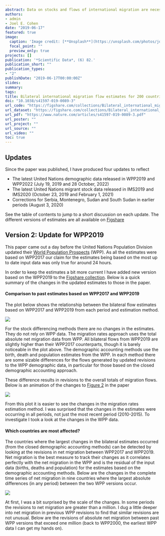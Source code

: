 ```yaml
---
abstract: Data on stocks and flows of international migration are necessary to understand migrant patterns and trends and to monitor and evaluate migration-relevant international development agendas. Many countries do not publish data on bilateral migration flows. At least six methods have been proposed recently to estimate bilateral migration flows between all origin-destination country pairs based on migrant stock data published by the World Bank and United Nations. We apply each of these methods to the latest available stock data to provide six estimates of five-year bilateral migration flows between 1990 and 2015. To assess the resulting estimates, we correlate estimates of six migration measures from each method with equivalent reported data where possible. Such systematic efforts at validation have largely been neglected thus far. We show that the correlation between the reported data and the estimates varies widely among different migration measures, over space, and over time. We find that the two methods using a closed demographic accounting approach perform consistently better than the four other estimation approaches.
authors:
- admin
- Joel E. Cohen
date: "2019-06-17"
featured: true
image:
  caption: 'Image credit: [**Unsplash**](https://unsplash.com/photos/jdD8gXaTZsc)'
  focal_point: ""
  preview_only: true
projects: []
publication: '*Scientific Data*, (6) 82.'
publication_short: ""
publication_types:
- "2"
publishDate: "2019-06-17T00:00:00Z"
slides: 
summary: 
tags:
title: Bilateral international migration flow estimates for 200 countries
doi: "10.1038/s41597-019-0089-3"
url_code: "https://figshare.com/collections/Bilateral_international_migration_flow_estimates_for_200_countries/4470464"
url_dataset: "https://figshare.com/collections/Bilateral_international_migration_flow_estimates_for_200_countries/4470464"
url_pdf: "https://www.nature.com/articles/s41597-019-0089-3.pdf"
url_poster: ""
url_project: ""
url_source: ""
url_video: ""
toc: true
---
```


<script src="{{< blogdown/postref >}}index_files/htmlwidgets/htmlwidgets.js"></script>
<script src="{{< blogdown/postref >}}index_files/pymjs/pym.v1.js"></script>
<script src="{{< blogdown/postref >}}index_files/widgetframe-binding/widgetframe.js"></script>
<script src="{{< blogdown/postref >}}index_files/htmlwidgets/htmlwidgets.js"></script>
<script src="{{< blogdown/postref >}}index_files/pymjs/pym.v1.js"></script>
<script src="{{< blogdown/postref >}}index_files/widgetframe-binding/widgetframe.js"></script>

## Updates

Since the paper was published, I have produced four updates to reflect

-   The latest United Nations demographic data released in WPP2019 and WPP2022 (July 19, 2019 and 28 October, 2022)
-   The latest United Nations migrant stock data released in IMS2019 and IMS2020 (October 23, 2019 and February 1, 2021)
-   Corrections for Serbia, Montenegro, Sudan and South Sudan in earlier periods (August 3, 2020)

See the table of contents to jump to a short discussion on each update. The different versions of estimates are all available on [Figshare](https://figshare.com/articles/dataset/Bilateral_international_migration_flow_estimates_for_200_countries_1990-1995_to_2010-2015_/7731233)

<a id="WPP2019"></a>

## Version 2: Update for WPP2019

This paper came out a day before the United Nations Population Division updated their [World Population Prospects](https://population.un.org/wpp/) (WPP). As all the estimates were based on WPP2017 our claim for the estimates being based on the most up to date input data was only true for around 24 hours.

In order to keep the estimates a bit more current I have added new version based on the WPP2019 to the [Figshare collection](https://figshare.com/collections/Bilateral_international_migration_flow_estimates_for_200_countries/4470464). Below is a quick summary of the changes in the updated estimates to those in the paper.

#### Comparison to past estimates based on WPP2017 and WPP2019

The plot below shows the relationship between the bilateral flow estimates based on WPP2017 and WPP2019 from each period and estimation method.

![](v2-compare.png)

For the stock differencing methods there are no changes in the estimates. They do not rely on WPP data. The migration rates approach uses the total absolute net migration data from WPP. All bilateral flows from WPP2019 are slightly higher than their WPP2017 counterparts, though it is barely noticeable in the plot above. The demographic accounting methods use the birth, death and population estimates from the WPP. In each method there are some sizable differences for the flows generated by updated revisions to the WPP demographic data, in particular for those based on the closed demographic accounting approach.

These difference results in revisions to the overall totals of migration flows. Below is an animation of the changes to [Figure 2](https://www.nature.com/articles/s41597-019-0089-3#Fig2) in the paper

![](v2-est_tot.gif)

From this plot it is easier to see the changes in the migration rates estimation method. I was surprised that the changes in the estimates were occurring in all periods, not just the most recent period (2010-2015). To investigate I took a look at the changes in the WPP data.

#### Which countries are most affected?

The countries where the largest changes in the bilateral estimates occurred (from the closed demographic accounting methods) can be detected by looking at the revisions in net migration between WPP2017 and WPP2019. Net migration is the best measure to track their changes as it correlates perfectly with the net migration in the WPP and is the residual of the input data (births, deaths and population) for the estimates based on the demographic accounting methods. Below are the changes in the complete time series of net migration in nine countries where the largest absolute differences (in any period) between the two WPP versions occur.

![](v2-wpp_big_changes.gif)

At first, I was a bit surprised by the scale of the changes. In some periods the revisions to net migration are greater than a million. I dug a little deeper into net migration in previous WPP revisions to find that similar revisions are not unusual. Below are the revisions of absolute net migration between past WPP versions that exceed one million (back to WPP2000, the earliest WPP data I can get my hands on).

<div id="htmlwidget-1" style="width:100%;height:100%;" class="widgetframe html-widget"></div>
<script type="application/json" data-for="htmlwidget-1">{"x":{"url":"index_files/figure-html//widgets/widget_unnamed-chunk-2.html","options":{"xdomain":"*","allowfullscreen":false,"lazyload":false}},"evals":[],"jsHooks":[]}</script>

#### Impact on validation exercise

The impact of the revision in WPP data on the validation exercise in the paper is minimal. Below is an update of [Figure 4](https://www.nature.com/articles/s41597-019-0089-3#Fig4) in the paper.

![](v2-val_all.png)

The correlations change by few hundredths of a decimal. These small changes, despite what is shown in the first plot above, are due to the limited amount of reported migration flows statistics (at the global level) to carry out our validation exercise. In the 45 countries that we used (based on the United Nations Population Division [collection](https://www.un.org/en/development/desa/population/migration/data/empirical2/migrationflows.asp)) the revisions in the WPP data were relatively minor, hence only small changes in their estimates and the correlations with the reported data.

<a id="IMS2019"></a>

## Version 3: Update for IMS2019

Another update in the input data came out a few weeks back - this time the UN [International Migrant Stock](https://www.un.org/en/development/desa/population/migration/data/estimates2/estimates19.asp) (IMS) data. I have added another set of flow estimates based on the IMS2019 and WPP2019 to the [Figshare collection](https://figshare.com/collections/Bilateral_international_migration_flow_estimates_for_200_countries/4470464) (the original flow estimates in the paper were based on IMS2017). I do not expect there will not be a need to update the estimates again until at least 2021.

Below are a few plots to give some visual summaries of the changes in the updated estimates to those in the paper and from the last update.

#### Comparison to past estimates

The plot below shows the relationship between the bilateral flow estimates based on IMS2017 and WPP2017 (as in the paper) and IMS2019 - WPP2019 (this update) from each period and estimation method.

![](v3-compare.png)

In all methods (columns) there are changes some the estimates, which tend to be larger in more recent periods (lower rows) and estimation methods based on demographic accounting (columns to the right). These patterns are likely due to larger revisions in the most recent stock data and the use of updated demographic data in the demographic accounting methods - not required in the stock differencing approaches.

The revisions to the overall totals of migration flows, shown in [Figure 2](https://www.nature.com/articles/s41597-019-0089-3#Fig2) in the paper, are animated below, transitioning from 1) the estimates in the paper to 2) the first update of the estimates from changes in the demographic data to 3) the most recent update for changes in the stock data.

![](v3-est_tot.gif)

The 2010-2015 estimates are, on the whole, suggesting that the total global flows remained at similar levels to 2005-2010. Earlier versions of the estimates had suggested a decline. As a result the crude global migration rate falls by only a small margin for most estimation methods during 2010-2015, except for Pseudo-Bayesian estimates of flows where the rate increases a touch.

#### Which countries are most affected?

The largest changes in the bilateral flow estimates can be partially detected by looking at the revisions in migrant stock data between IMS2017 and IMS2019. In the stock differencing methods these changes are directly related to the change in the estimated flow sizes between the bilateral country pair. In the demographic accounting approaches the impact of the revision is less direct on the estimated flows, as each method allows for return and on-wards migration to match changes in migrant stock data. Below is scatter plot of the changes in the IMS data by continent.

![](v3-tims_change.png)

There are a few features to note. First, and unsurprisingly, the largest revisions are occurring in the most recent data (2015). Second, the biggest changes are in North American data sources. Below is a table of the bilateral pairs where the revision to the migrant stocks is greater than 100,000. Third, in some areas there are noticeable patterns to the changes - the diagonal lines parallel to the `\(y=x\)` line - which I guess is related to updates in the data used to imputation missing bilateral stocks.

<div id="htmlwidget-2" style="width:100%;height:100%;" class="widgetframe html-widget"></div>
<script type="application/json" data-for="htmlwidget-2">{"x":{"url":"index_files/figure-html//widgets/widget_unnamed-chunk-4.html","options":{"xdomain":"*","allowfullscreen":false,"lazyload":false}},"evals":[],"jsHooks":[]}</script>

#### Impact on validation exercise

The impact of the revision in stock data on the validation exercise in the paper is slightly larger than the previous update, but still not very dramatic. Below is an animated version of [Figure 4](https://www.nature.com/articles/s41597-019-0089-3#Fig4) in the paper, showing the correlations between the flow estimates and reported data for various migration measures, for the original estimates and subsequent updates based on new WPP and IMS data.

![](v3-val_all.gif)

As with the first update, the small changes in the correlations, despite some large revisions in the migrant stock data are due to the limited amount of reported migration flows statistics (at the global level) to carry out our validation exercise.

<a id="SCGSUD"></a>

## Version 4: Correct for Serbia, Montenegro, Sudan and South Sudan before 2005

In the original paper, and updates described above, both Serbia and Montenegro, and Sudan and South Sudan are treated as separate countries through the entire 1990 to 2015 period. This was not a great choice. Although the UN provide separate demographic and migrant stock data for each of the four countries back to 1990, the notes in the migrant stock spreadsheet (number 4 and 24) point out that the foreign-born data for Sudan and Serbia before 2005 cover South Sudan and Montenegro respectively. In both South Sudan and Montenegro before 2005 there is no data provided for the foreign-born populations.

The differences in geographic coverage of Sudan and Serbia in the migrant stock data has an impact on the flow estimates that are based on the differences in stocks. For example, the demographic accounting-based methods were trying to calibrate changes in foreign born stocks (from zero in 1990 to zero in 1995 for example) in South Sudan and Montenegro with a non-zero net migration over the period. This was resolved in the background by some parts of the IPF code running until their default iteration limit rather than until convergence, where convergence was not feasible. I picked up on this when adding some new warning messages in the `ffs_demo()` function of the [migest](https://cran.r-project.org/web/packages/migest/index.html) package which should now alert users for non-convergence.

To rectify this problem, I have created a new version of the estimates that treat Serbia and Montenegro, and Sudan and South Sudan, as single countries before 2010-2015. This reduces the number of countries in the earlier periods of the data to 198, there is still 200 countries, and the estimates are the same as in the previous update. I use the SCG and SUD country codes for Serbia and Montenegro and Sudan before 2010-2015, and the four separate country codes during 2010-2015 and after (SRB, MNE, SDN, SSD as in previous versions).

I have added a few plots below to once again give some summaries of the changes in the updated estimates to those in the paper and from the last update.

#### Comparison to past estimates

The plot below shows the relationship between the bilateral flow estimates based on the last update based on IMS2019 and WPP2019 and the newer estimates with the correction for the four countries.

<!-- In all periods the estimates for 2005-2010 and 2010-2015 remain unchanged, hence all points are on the diagonal line. In earlier periods there are a small number of bilateral estimates from the rates and demographic accounting methods. For the demographic accounting methods this is due to the combining of data for the four countries allowing the IPF routines to fully converge. The biggest changes occur in estimates between African countries from the correction to Sudanese and South Sudanese born populations. For the rates method all estimates are revised from the change in the global migration flow total, obtained from the sum of net migration flows.  -->
<!-- ![ ](v4-compare.png) -->

#### Impact on validation exercise

The impact of the correction for the four countries on the validation exercise is very minor. Below is an animated version of [Figure 4](https://www.nature.com/articles/s41597-019-0089-3#Fig4) in the paper, showing the correlations between the flow estimates and reported data for various migration measures, for the original estimates, the previous updates based on new WPP and IMS data and the new estimates with a correction for the four countries prior to 2010-2015.

![](v4-val_all.gif)

<a id="IMS2020"></a>

## Version 5: Update for IMS2020

The new UN [International Migrant Stock](https://www.un.org/development/desa/pd/content/international-migrant-stock) (IMS) data came out a few weeks back. I have added another set of flow estimates based on the IMS2020 and WPP2019 to the [Figshare collection](https://figshare.com/collections/Bilateral_international_migration_flow_estimates_for_200_countries/4470464) (the original flow estimates in the paper were based on IMS2017). As the IMS2020 contain bilateral stocks for 2020, it was possible to generate a first set of flow estimates for the 2015-2020 period, show at the end of the animation below for estimates basd on one of the methods covered in the paper:

<style>
video {
  /* override other styles to make responsive */
  width: 100%    !important;
  height: auto   !important;
  max-height: 720px
}
</style>
<video loop="loop" width="720" height="720" poster="v5-flow.png" controls>
<source src="v5-flow.mp4" type="video/mp4" />
</video>

Below are a few plots to give some visual summaries of the changes in the estimates compared to previous versions.

#### Comparison to past estimates

<!-- The plot below shows the relationship between the bilateral flow estimates based on IMS2019 and WPP2019 (previous update) and IMS2019 - WPP2019 (this update) from each period and estimation method. -->
<!-- ![ ](v5-compare.png) -->
<!-- As with the previous updates, all methods (columns) see some changes in the flows estimates, which tend to be larger in more recent periods (lower rows) and estimation methods based on demographic accounting (columns to the right).  -->

The plot of the totals migration flows, shown in [Figure 2](https://www.nature.com/articles/s41597-019-0089-3#Fig2) in the paper, is updated below with the new estimates, including the new values for the 2015-2020.

![](v5-est_tot4.png)

The estimates in the new 2015-2020 period see a continued slow in the growth of total flows based on estimates using the Pseudo-Bayesian method. The other demographic accounting methods also see a small increase in the estimated total flows during 2015-2020 from 2010-2015. There is a noticeable decline in the total flows during 2015-2020 estimated using the rates approach and incline from the stock differencing methods. I suspect all the estimates for 2015-2020 will see some major changes from future revisions of the IMS data, as data drips in from the 2020 round of censuses that will alter the stocks and demographic used as input data to estimate flows in the most recent periods.

The evolution of the changes in the estimates from different revisions in the input data can be seen below; transitioning from 1) the estimates in the paper to 2) the first update (version 2) of the estimates from changes in the demographic data to 3) the second update for changes in the stock data (version 4) to the most recent update (version 5, the same as the plot above).

![](v5-est_tot.gif)

#### Impact on validation exercise

The impact of the revision in stock data on the validation exercise in the paper is still relatively minor. Below is an update of the animated version of [Figure 4](https://www.nature.com/articles/s41597-019-0089-3#Fig4) in the paper, showing the correlations between the flow estimates and reported data for various migration measures, for the original estimates and subsequent updates based on new WPP and IMS data.

![](v5-val_all.gif)

As with the other updates, the small changes in the correlations, despite some large revisions in the migrant stock data are due to the limited amount of reported migration flows statistics (at the global level) to carry out our validation exercise. The estimates during 2015-2020 have no influence due to the lack of corresponding reported flow data in the UN collection.

<a id="WPP2022"></a>

## Version 6: Update for WPP2022

The new UN [World Population Prospects](https://population.un.org/wpp/) (WPP) data came out a few months back. I have added another set of flow estimates based on the IMS2020 and WPP2022 to the [Figshare collection](https://figshare.com/collections/Bilateral_international_migration_flow_estimates_for_200_countries/4470464) (the original flow estimates in the paper were based on IMS2017 and WPP2017). The WPP2022 contain data on births and deaths in many more countries (mostly small countries and territories) than previous versions, allowing estimates of migration flows between 229 countries, compared to the 200 in previous versions.

Towards the start of this year our paper based on sex-specific flow estimates was published in [Scientific Data](https://www.nature.com/articles/s41597-022-01271-z). The updated flow estimates based on the WPP2022 data, also expanded to 229 countries, are in a separate [Figshare collection](https://figshare.com/collections/Bilateral_international_migration_flow_estimates_by_sex/5800838).

The WPP data are now annual, running between 1st January and 31st December for each measure. This differs to the migrant stock data that are aligned at the 1st July in five-year intervals. Consequently, I had to do some extra coding to interpolate the WPP2022 demographic data to five-year summary measures that match the intervals in the migrant stock data and obtain the five-year flow estimates.

Below are a few plots to give some visual summaries of the new estimates and their changes relative to previous versions alongside some discussion, starting with an animated chord diagram of the updated region to region flow estimates over time:

<style>
video {
  /* override other styles to make responsive */
  width: 100%    !important;
  height: auto   !important;
  max-height: 720px
}
</style>
<video loop="loop" width="720" height="720" poster="v6-flow.png" controls>
<source src="v6-flow.mp4" type="video/mp4" />
</video>

#### Comparison to past estimates

The plot of the totals migration flows, shown in [Figure 2](https://www.nature.com/articles/s41597-019-0089-3#Fig2) in the paper, is updated below with the new estimates, including the 30 odd extra new countries included in the estimates from the expanded data availability in WPP2022 input data.

![](v6-tot5.png)

The evolution of the changes in the estimates from different revisions in the input data can be seen below; transitioning from 1) the estimates in the paper to 2) the first update (version 2) of the estimates from changes in the demographic data to 3) the second and third updates for changes in the stock data (version 4 and 5) to the 5) most recent update (version 6, the same as the plot above).

![](v6-tot.gif)

The latest rise in the level of the estimates from the demographic accounting and migration rates methods are a result of two big changes 1) the expanded set of countries and 2) some dramatic revisions in the birth, death and population data in WPP2022 compared to WPP2019. The changes in the demographic data and their impact on the estimated migration flows can be best viewed from inspecting the biggest changes in net migration between WPP2019 and WPP2022.

![](v6-wpp_big_changes.png)
Some of the revisions in net migration are on a much larger scale than the [previous changes](#WPP2019) between WPP2017 and WPP2019. Pakistan, where the largest revision occurs, has a net migration loss in WPP2022 of over 7 million in the last two five-year periods. In WPP2019 in the same periods the net migration loss was just over 1 million. I am not sure if the revised WPP2022 values are plausible? In any case, these revisions have big impacts for the bilateral flow estimates, especially those based on the closed demographic accounting methods which are implicitly constrained to match the WPP net migration.

#### Impact on validation exercise

The impact of the revision in WPP data on the validation exercises is more pronounced than in any other updates so far. Below is an update of the animated version of [Figure 4](https://www.nature.com/articles/s41597-019-0089-3#Fig4) in the paper, showing the correlations between the flow estimates and reported data for various migration measures, for the original estimates and subsequent updates based on new WPP and IMS data.

![](v6-val_all.gif)
There biggest changes are the drops in the correlations for the estimates based on demographic accounting approaches, especially in the immigration and emigration rate measures. The general ordering of preferences between the estimates from different methods, based on the highest levels of correlation, remain unchanged.
